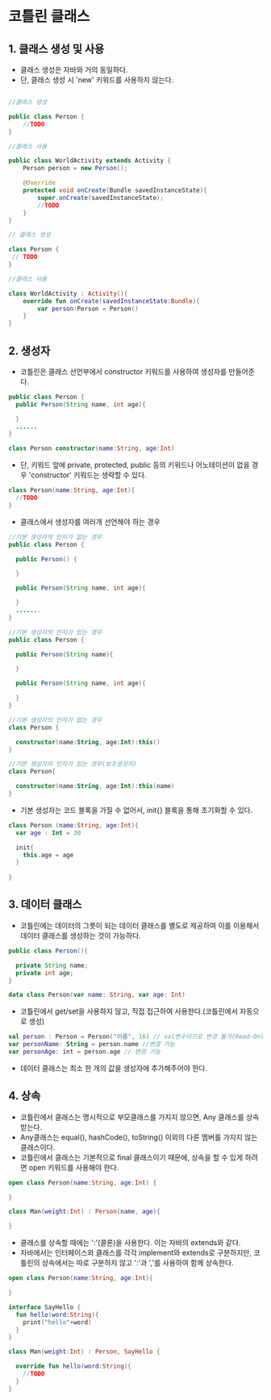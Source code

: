 # 코틀린 클래스

## 1. 클래스 생성 및 사용
 - 클래스 생성은 자바와 거의 동일하다.
 - 단, 클래스 생성 시 'new' 키워드를 사용하지 않는다.
```Java

//클래스 생성

public class Person {
    //TODO
}

//클래스 사용

public class WorldActivity extends Activity {
    Person person = new Person();

    @Override
    protected void onCreate(Bundle savedInstanceState){
        super.onCreate(savedInstanceState);
        //TODO
    }
}
```
```kotlin
// 클래스 생성

class Person {
 // TODO
}

//클래스 사용

class WorldActivity : Activity(){
    override fun onCreate(savedInstanceState:Bundle){
        var person:Person = Person()
    }
}
```

## 2. 생성자
- 코틀린은 클래스 선언부에서 constructor 키워드를 사용하여 생성자를 만들어준다.
```java
public class Person {
  public Person(String name, int age){

  }
  ......
}
```
```kotlin
class Person constructor(name:String, age:Int)
```
- 단, 키워드 앞에 private, protected, public 등의 키워드나 어노테이션이 없을 경우 'constructor' 키워드는 생략할 수 있다.
```kotlin
class Person(name:String, age:Int){
  //TODO
}
```
 - 클래스에서 생성자를 여러개 선언해야 하는 경우
```java
//기본 생성자의 인자가 없는 경우
public class Person {

  public Person() {

  }

  public Person(String name, int age){

  }
  .......
}

//기본 생성자의 인자가 있는 경우
public class Person {

  public Person(String name){

  }

  public Person(String name, int age){

  }
}
```
```kotlin
//기본 생성자의 인자가 없는 경우
class Person {

  constructor(name:String, age:Int):this()
}

//기본 생성자의 인자가 있는 경우(보조생성자)
class Person{

  constructor(name:String, age:Int):this(name)
}
```
- 기본 생성자는 코드 블록을 가질 수 없어서, init{} 블록을 통해 초기화할 수 있다.
```kotlin
class Person (name:String, age:Int){
  var age : Int = 30

  init{
    this.age = age
  }
  
}
```

## 3. 데이터 클래스
- 코틀린에는 데이터의 그릇이 되는 데이터 클래스를 별도로 제공하여 이를 이용해서 데이터 클래스를 생성하는 것이 가능하다.
```java
public class Person(){

  private String name;
  private int age;
}
```
```kotlin
data class Person(var name: String, var age: Int)
```
- 코틀린에서 get/set을 사용하지 않고, 직접 접근하여 사용한다.(코틀린에서 자동으로 생성)
```kotlin
val person : Person = Person("이름", 16) // val변수이므로 변경 불가(Read-Only)
var personName: String = person.name //변경 가능
var personAge: int = person.age // 변경 가능
```
- 데이터 클래스는 최소 한 개의 값을 생성자에 추가해주어야 한다.

## 4. 상속
- 코틀린에서 클래스는 명시적으로 부모클래스를 가지지 않으면, Any 클래스를 상속받는다.
- Any클래스는 equal(), hashCode(), toString() 이외의 다른 멤버를 가지지 않는 클래스이다.
- 코틀린에서 클래스는 기본적으로 final 클래스이기 때문에, 상속을 할 수 있게 하려면 open 키워드를 사용해야 한다.
```kotlin
open class Person(name:String, age:Int) {

}

class Man(weight:Int) : Person(name, age){

}
```
- 클래스를 상속할 때에는 ':'(콜론)을 사용한다. 이는 자바의 extends와 같다.
- 자바에서는 인터페이스와 클래스를 각각 implement와 extends로 구분하지만, 코틀린의 상속에서는 따로 구분하지 않고 ':'과 ','를 사용하여 함께 상속한다.
```kotlin
open class Person(name:String, age:Int){

}

interface SayHello {
  fun hello(word:String){
    print("hello"+word)
  }
}

class Man(weight:Int) : Person, SayHello {

  override fun hello(word:String){
    //TODO
  }
}
```  